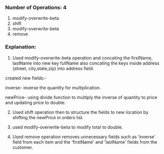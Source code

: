 ### Number of Operations: 4

1. modify-overwrite-beta
2. shift
3. modify-overwrite-beta
4. remove

### Explanation:

1. Used modify-overwrite-beta operation and concating the firstName, lastName into new key fullName also concating the keys inside address (street, city,state,zip) into address field. 

created new fields:-

inverse- inverse the quantity for multiplication.

newPrice- using divide function to multiply the inverse of quantity to price and updating price to double.

2. Used shift operation then to structure the fields to new location by shifting the newPrice in orders list.

3. used modify-overwrite-beta to modify total to double.

4. Used remove operation removes unnecessary fields such as 'inverse' field from each item and the 'firstName' and 'lastName' fields from the customer.